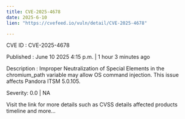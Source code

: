 ```yaml
---
title: CVE-2025-4678
date: 2025-6-10
lien: "https://cvefeed.io/vuln/detail/CVE-2025-4678"

---
```


CVE ID : CVE-2025-4678

Published :  June 10
2025
4:15 p.m. | 1 hour
3 minutes ago

Description : Improper Neutralization of Special Elements in the chromium_path variable may allow OS command injection. This issue affects Pandora ITSM 5.0.105.

Severity: 0.0 | NA

Visit the link for more details
such as CVSS details
affected products
timeline
and more...
